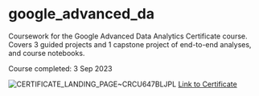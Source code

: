 # google_advanced_da

Coursework for the Google Advanced Data Analytics Certificate course. Covers 3 guided projects and 1 capstone project of end-to-end analyses, and course notebooks.

Course completed: 3 Sep 2023

![CERTIFICATE_LANDING_PAGE~CRCU647BLJPL](https://github.com/kuehbiko/google_advanced_da/assets/88494428/eea0c835-8b0c-4a92-a86c-9330cd9a9f69)
[Link to Certificate](https://www.coursera.org/account/accomplishments/professional-cert/2XLUVVG5DL4X?irclickid=QCgWpL2YhxyNT-syIS1h%3A2rEUkFyM2yfWwIPyQ0&irgwc=1&utm_medium=partners&utm_source=impact&utm_campaign=4061861&utm_content=b2c)
